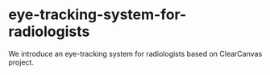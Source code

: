 # eye-tracking-system-for-radiologists
We introduce an eye-tracking system for radiologists based on ClearCanvas project.
